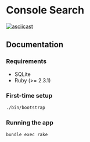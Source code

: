 # Console Search

[![asciicast](https://asciinema.org/a/116938.png)](https://asciinema.org/a/116938)

## Documentation

### Requirements

* SQLite
* Ruby (>= 2.3.1)

### First-time setup
```sh
./bin/bootstrap
```

### Running the app

```sh
bundle exec rake
```